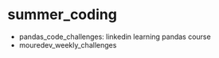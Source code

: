 # summer_coding

- pandas_code_challenges: linkedin learning pandas course
- mouredev_weekly_challenges
